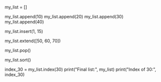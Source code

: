 my_list = []

my_list.append(10)
my_list.append(20)
my_list.append(30)
my_list.append(40)

my_list.insert(1, 15)

my_list.extend([50, 60, 70])

my_list.pop()
 
my_list.sort()
 
index_30 = my_list.index(30)
print("Final list:", my_list)
print("Index of 30:", index_30)
